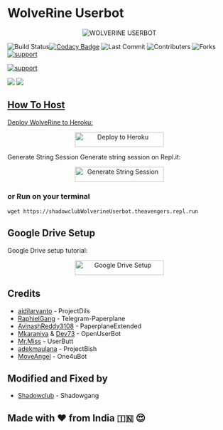 # WolveRine Userbot



<p align="center">
<img src="https://telegra.ph/file/f90dcf7aa0e4daf69348b.jpg" alt="WOLVERINE USERBOT">
  
![Build Status](https://travis-ci.com/ShadoWClub/wolverineuserbot.svg?branch=sql-extended)[![Codacy Badge](https://app.codacy.com/project/badge/Grade/38fee611df7c4312be63a15cad64a50a)](https://www.codacy.com/manual/ShadoWClub/wolverineuserbot?utm_source=github.com&amp;utm_medium=referral&amp;utm_content=ShadoWClub/wolverineuserbot&amp;utm_campaign=Badge_Grade) ![Last Commit](https://img.shields.io/github/last-commit/shadowclub/wolverineuserbot) ![Contributers](https://img.shields.io/github/contributors/ShadoWClub/wolverineuserbot) ![Forks](https://img.shields.io/github/forks/shadowclub/wolverineuserbot)     
<a href="https://t.me/WolveRineChat"> <img src="https://img.shields.io/badge/telegram-Support_Group-blue?style=social&logo=telegram" alt="support" /></a> </p> <a href="https://t.me/WolveRineUpdates"> <img src="https://img.shields.io/badge/telegram-Support_Channel-blue?style=social&logo=telegram" alt="support" /></a>

</p>
<a href="https://youtu.be/oRhG3Xsukcc"><img src="https://img.shields.io/badge/How%20To%20Deploy-LATEST-blue.svg?logo=Youtube"></a>
<a href="https://youtu.be/oRhG3Xsukcc"><img src="https://img.shields.io/youtube/views/aPU334icQSM?style=social">


## How To Host
Deploy WolveRine to Heroku:

<p align="center"><a href="https://heroku.com/deploy?template=https://github.com/Recordu45/wolverine/tree/master"> <img src="https://telegra.ph/file/3d5baaff9cbb43c5a525e.png" alt="Deploy to Heroku" width="200" height="33.33"/></a></p>


Generate String Session
Generate string session on Repl.it:

<p align="center"><a href="http://shadowclubwolverineuserbot.theavengers.repl.run"> <img src="https://telegra.ph/file/3ef54caa322b1c5feadb9.png" alt="Generate String Session" width="200" height="33.33"/></a></p>

### or Run on your terminal
```
wget https://shadowclubWolverineUserbot.theavengers.repl.run
```

## Google Drive Setup
Google Drive setup tutorial:

<p align="center"><a href="https://telegra.ph/How-To-Setup-Google-Drive-04-03"> <img src="https://telegra.ph/file/9a6727fa0a8c631caf294.png" alt="Google Drive Setup" width="200" height="33.33"/></a></p>



## Credits
* [aidilaryanto](https://github.com/aidilaryanto) - ProjectDils
* [RaphielGang](https://github.com/RaphielGang) - Telegram-Paperplane
* [AvinashReddy3108](https://github.com/AvinashReddy3108) - PaperplaneExtended
* [Mkaraniya](https://github.com/mkaraniya) & [Dev73](https://github.com/Devp73) - OpenUserBot
* [Mr.Miss](https://github.com/keselekpermen69) - UserButt
* [adekmaulana](https://github.com/adekmaulana) - ProjectBish
* [MoveAngel](https://github.com/MoveAngel) - One4uBot

## Modified and Fixed by
* [Shadowclub](https://github.com/shadowclub) - Shadowgang

## Made with ❤ from India 🇮🇳 😍
